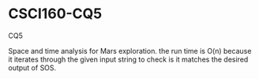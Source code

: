 # CSCI160-CQ5
CQ5

Space and time analysis for Mars exploration. 
the run time is O(n) because it iterates through the given input string to check is it matches the desired output of SOS. 
